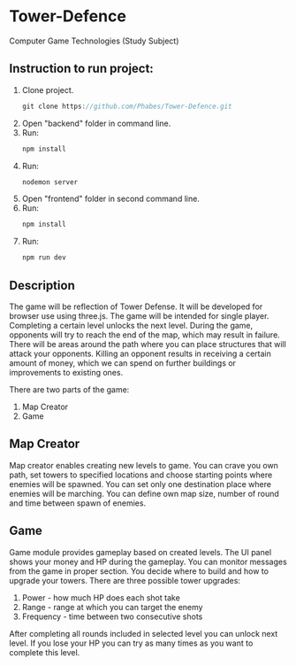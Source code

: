 # Tower-Defence

Computer Game Technologies (Study Subject)

## Instruction to run project:

1. Clone project.
   ```javascript
   git clone https://github.com/Phabes/Tower-Defence.git
   ```
1. Open "backend" folder in command line.
1. Run:
   ```javascript
   npm install
   ```
1. Run:
   ```javascript
   nodemon server
   ```
1. Open "frontend" folder in second command line.
1. Run:
   ```javascript
   npm install
   ```
1. Run:
   ```javascript
   npm run dev
   ```

## Description

The game will be reflection of Tower Defense. It will be developed for browser use using three.js. The game will be intended for single player. Completing a certain level unlocks the next level. During the game, opponents will try to reach the end of the map, which may result in failure. There will be areas around the path where you can place structures that will attack your opponents. Killing an opponent results in receiving a certain amount of money, which we can spend on further buildings or improvements to existing ones.

There are two parts of the game:

1. Map Creator
1. Game

## Map Creator

Map creator enables creating new levels to game. You can crave you own path, set towers to specified locations and choose starting points where enemies will be spawned. You can set only one destination place where enemies will be marching. You can define own map size, number of round and time between spawn of enemies.

## Game

Game module provides gameplay based on created levels. The UI panel shows your money and HP during the gameplay. You can monitor messages from the game in proper section. You decide where to build and how to upgrade your towers. There are three possible tower upgrades:

1. Power - how much HP does each shot take
1. Range - range at which you can target the enemy
1. Frequency - time between two consecutive shots

After completing all rounds included in selected level you can unlock next level. If you lose your HP you can try as many times as you want to complete this level.
